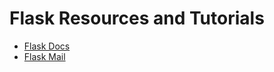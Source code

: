 # Flask Resources and Tutorials
- [Flask Docs](https://flask.palletsprojects.com/en/3.0.x/)
- [Flask Mail](https://pythonhosted.org/Flask-Mail/)
